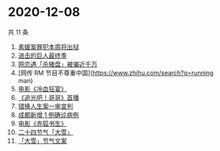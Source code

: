 # 2020-12-08

共 11 条

<!-- BEGIN ZHIHUSEARCH -->
<!-- 最后更新时间 Tue Dec 08 2020 07:06:56 GMT+0800 (CST) -->
1. [素媛案罪犯本周将出狱](https://www.zhihu.com/search?q=素媛案)
1. [进击的巨人最终季](https://www.zhihu.com/search?q=进击的巨人最终季)
1. [网恋遇「杀猪盘」被骗近千万](https://www.zhihu.com/search?q=杀猪盘)
1. [网传 RM 节目不尊重中国](https://www.zhihu.com/search?q=running man)
1. [电影《冷血狂宴》](https://www.zhihu.com/search?q=冷血狂宴)
1. [《追光吧！哥哥》首播](https://www.zhihu.com/search?q=追光吧哥哥)
1. [错换人生案一审宣判](https://www.zhihu.com/search?q=错换人生)
1. [成都新增 1 例确诊病例](https://www.zhihu.com/search?q=成都确诊)
1. [电影《赤狐书生》](https://www.zhihu.com/search?q=赤狐书生)
1. [二十四节气「大雪」](https://www.zhihu.com/search?q=大雪)
1. [「大雪」节气文案](https://www.zhihu.com/search?q=大雪文案)
<!-- END ZHIHUSEARCH -->
